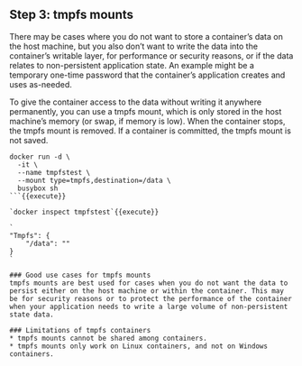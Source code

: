 ## Step 3: tmpfs mounts

There may be cases where you do not want to store a container’s data on the host machine, but you also don’t want to write the data into the container’s writable layer, for performance or security reasons, or if the data relates to non-persistent application state. An example might be a temporary one-time password that the container’s application creates and uses as-needed.

To give the container access to the data without writing it anywhere permanently, you can use a tmpfs mount, which is only stored in the host machine’s memory (or swap, if memory is low). When the container stops, the tmpfs mount is removed. If a container is committed, the tmpfs mount is not saved.

```
docker run -d \
  -it \
  --name tmpfstest \
  --mount type=tmpfs,destination=/data \
  busybox sh
```{{execute}}

`docker inspect tmpfstest`{{execute}}

`
"Tmpfs": {
    "/data": ""
}
`

### Good use cases for tmpfs mounts
tmpfs mounts are best used for cases when you do not want the data to persist either on the host machine or within the container. This may be for security reasons or to protect the performance of the container when your application needs to write a large volume of non-persistent state data.

### Limitations of tmpfs containers
* tmpfs mounts cannot be shared among containers.
* tmpfs mounts only work on Linux containers, and not on Windows containers.
